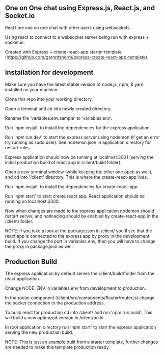 ## One on One chat using Express.js, React.js, and Socket.io

Real time one on one chat with other users using websockets.

Using react to connect to a websocket server being run with express + socket.io.

Created with Express + create-react-app starter template (https://github.com/garrettsherm/express-create-react-app-template)

## Installation for development

Make sure you have the latest stable version of node.js, npm, & yarn installed on your machine. 

Clone this repo into your working directory. 

Open a terminal and cd into newly created directory.

Rename file 'variables.env.sample' to 'variables.env'.

Run 'npm install' to install the dependencies for the express application.

Run 'npm run dev' to start the express server using nodemon (if get an error try running as sudo user). See nodemon.json in application directory for restart rules.

Express application should now be running at localhost:3001 (serving the initial production build of react app in /client/build folder).

Open a new terminal window (while keeping the other one open as well), and cd into '/client' directory. This is where the create-react-app lives. 

Run 'npm install' to install the dependencies for create-react-app.

Run 'npm start' to start create react app. React application should be running on localhost:3000. 

Now when changes are made to the express application nodemon should restart server, and hotloading should be enabled by create-react-app in the /client/ folder. 

NOTE: if you take a look at the package.json in /client/ you'll see that the react app is connected to the express app by proxy in the development build. If you change the port in variables.env, then you will have to change the proxy in package.json as well. 

## Production Build

The express application by default serves the /client/build/folder from the react application. 

Change NODE_ENV in variables.env from development to production.

In the router component  (/client/src/components/Router/router.js) change the socket connection to the production address. 

To build react for production cd into /client/ and run 'npm run build'. This will build a new optimized version in /client/build. 

In root application directory run 'npm start' to start the express application serving the new production build. 

NOTE: This is just an example built from a starter template, further changes are needed to make this template production ready. 

